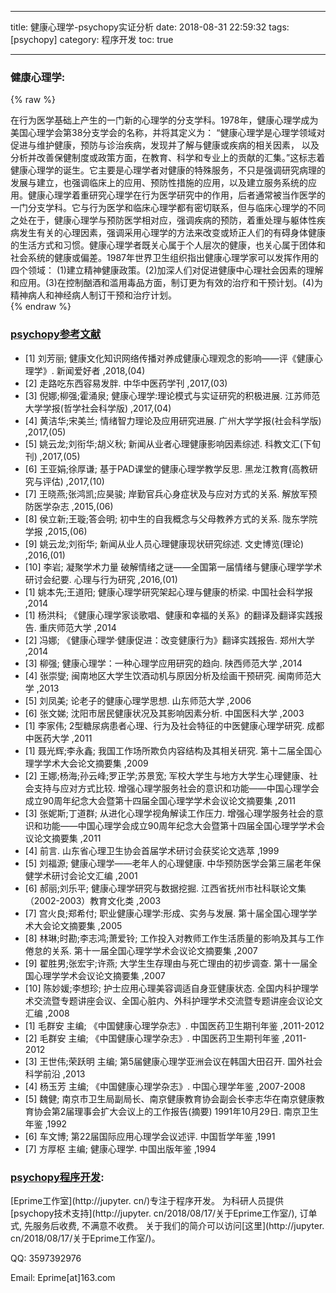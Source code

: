 
---
title: 健康心理学-psychopy实证分析
date: 2018-08-31 22:59:32
tags: [psychopy]
category: 程序开发
toc: true

---



<span></span>
<!-- more -->



### 健康心理学:

{% raw %}
<div class="p1">在行为医学基础上产生的一门新的心理学的分支学科。1978年，健康心理学成为美国心理学会第38分支学会的名称，并将其定义为： “健康心理学是心理学领域对促进与维护健康，预防与诊治疾病，发现并了解与健康或疾病的相关因素， 以及分析并改善保健制度或政策方面，在教育、科学和专业上的贡献的汇集。”这标志着健康心理学的诞生。它主要是心理学者对健康的特殊服务，不只是强调研究病理的发展与建立，也强调临床上的应用、预防性措施的应用，以及建立服务系统的应用。健康心理学着重研究心理学在行为医学研究中的作用，后者通常被当作医学的一门分支学科。它与行为医学和临床心理学都有密切联系，但与临床心理学的不同之处在于，健康心理学与预防医学相对应，强调疾病的预防，着重处理与躯体性疾病发生有关的心理因素，强调采用心理学的方法来改变或矫正人们的有碍身体健康的生活方式和习惯。健康心理学者既关心属于个人层次的健康，也关心属于团体和社会系统的健康或偏差。1987年世界卫生组织指出健康心理学家可以发挥作用的四个领域： (1)建立精神健康政策。(2)加深人们对促进健康中心理社会因素的理解和应用。(3)在控制酗酒和滥用毒品方面，制订更为有效的治疗和干预计划。(4)为精神病人和神经病人制订干预和治疗计划。</div>
{% endraw %}




### [psychopy](/tags/psychopy/)[参考文献](/categories/程序开发/)

- [1]  刘芳丽; 健康文化知识网络传播对养成健康心理观念的影响——评《健康心理学》. 新闻爱好者 ,2018,(04)
- [2]   走路吃东西容易发胖. 中华中医药学刊 ,2017,(03)
- [3]  倪娜;柳强;霍涌泉; 健康心理学:理论模式与实证研究的积极进展. 江苏师范大学学报(哲学社会科学版) ,2017,(04)
- [4]  黄洁华;宋美兰; 情绪智力理论及应用研究进展. 广州大学学报(社会科学版) ,2017,(05)
- [5]  姚云龙;刘衔华;胡义秋; 新闻从业者心理健康影响因素综述. 科教文汇(下旬刊) ,2017,(05)
- [6]  王亚娟;徐厚谦; 基于PAD课堂的健康心理学教学反思. 黑龙江教育(高教研究与评估) ,2017,(10)
- [7]  王晓燕;张鸿凯;应昊骏; 岸勤官兵心身症状及与应对方式的关系. 解放军预防医学杂志 ,2015,(06)
- [8]  侯立新;王璇;答会明; 初中生的自我概念与父母教养方式的关系. 陇东学院学报 ,2015,(06)
- [9]  姚云龙;刘衔华; 新闻从业人员心理健康现状研究综述. 文史博览(理论) ,2016,(01)
- [10]  李岩; 凝聚学术力量  破解情绪之谜——全国第一届情绪与健康心理学学术研讨会纪要. 心理与行为研究 ,2016,(01)
- [1]  姚本先;王道阳; 健康心理学研究架起心理与健康的桥梁. 中国社会科学报 ,2014
- [1]  杨洪科; 《健康心理学家谈歌唱、健康和幸福的关系》的翻译及翻译实践报告. 重庆师范大学 ,2014
- [2]  冯娜; 《健康心理学·健康促进：改变健康行为》翻译实践报告. 郑州大学 ,2014
- [3]  柳强; 健康心理学：一种心理学应用研究的趋向. 陕西师范大学 ,2014
- [4]  张崇燮; 闽南地区大学生饮酒动机与原因分析及绘画干预研究. 闽南师范大学 ,2013
- [5]  刘凤美; 论老子的健康心理学思想. 山东师范大学 ,2006
- [6]  张文娣; 沈阳市居民健康状况及其影响因素分析. 中国医科大学 ,2003
- [1]  李家伟; 2型糖尿病患者心理、行为及社会特征的中医健康心理学研究. 成都中医药大学 ,2011
- [1]  聂光辉;李永鑫; 我国工作场所欺负内容结构及其相关研究. 第十二届全国心理学学术大会论文摘要集 ,2009
- [2]  王娜;杨海;孙云峰;罗正学;苏景宽; 军校大学生与地方大学生心理健康、社会支持与应对方式比较. 增强心理学服务社会的意识和功能——中国心理学会成立90周年纪念大会暨第十四届全国心理学学术会议论文摘要集 ,2011
- [3]  张妮斯;丁道群; 从进化心理学视角解读工作压力. 增强心理学服务社会的意识和功能——中国心理学会成立90周年纪念大会暨第十四届全国心理学学术会议论文摘要集 ,2011
- [4]   前言. 山东省心理卫生协会首届学术研讨会获奖论文选萃 ,1999
- [5]  刘福源; 健康心理学——老年人的心理健康. 中华预防医学会第三届老年保健学术研讨会论文汇编 ,2001
- [6]  郝丽;刘乐平; 健康心理学研究与数据挖掘. 江西省抚州市社科联论文集（2002-2003）教育文化类 ,2003
- [7]  宫火良;郑希付; 职业健康心理学:形成、实务与发展. 第十届全国心理学学术大会论文摘要集 ,2005
- [8]  林琳;时勘;李志鸿;萧爱铃; 工作投入对教师工作生活质量的影响及其与工作倦怠的关系. 第十一届全国心理学学术会议论文摘要集 ,2007
- [9]  翟胜男;张宏宇;许燕; 大学生生存理由与死亡理由的初步调查. 第十一届全国心理学学术会议论文摘要集 ,2007
- [10]  陈妙媛;李想珍; 护士应用心理美容调适自身亚健康状态. 全国内科护理学术交流暨专题讲座会议、全国心脏内、外科护理学术交流暨专题讲座会议论文汇编 ,2008
- [1]  毛群安 主编; 《中国健康心理学杂志》. 中国医药卫生期刊年鉴 ,2011-2012
- [2]  毛群安 主编; 《中国健康心理学杂志》. 中国医药卫生期刊年鉴 ,2011-2012
- [3]  王世伟;荣跃明 主编; 第5届健康心理学亚洲会议在韩国大田召开. 国外社会科学前沿 ,2013
- [4]  杨玉芳 主编; 《中国健康心理学杂志》. 中国心理学年鉴 ,2007-2008
- [5]  魏健; 南京市卫生局副局长、南京健康教育协会副会长李志华在南京健康教育协会第2届理事会扩大会议上的工作报告(摘要) 1991年10月29日. 南京卫生年鉴 ,1992
- [6]  车文博; 第22届国际应用心理学会议述评. 中国哲学年鉴 ,1991
- [7]  方厚枢 主编; 健康心理学. 中国出版年鉴 ,1994


### [psychopy](/tags/psychopy/)[程序开发](/categories/程序开发/):
[Eprime工作室](http://jupyter. cn/)专注于程序开发。
为科研人员提供[psychopy技术支持](http://jupyter. cn/2018/08/17/关于Eprime工作室/), 订单式, 先服务后收费, 不满意不收费。
关于我们的简介可以访问[这里](http://jupyter. cn/2018/08/17/关于Eprime工作室/)。

QQ: 3597392976

Email: Eprime[at]163.com


